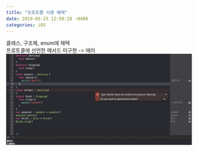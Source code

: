 ```yaml
---
title: "프로토콜 사용 예제"
date: 2019-05-25 12:59:28 -0400
categories: iOS
---
```

클래스, 구조체, enum에 채택<br>
프로토콜에 선언한 메서드 미구현 -> 에러
![protocol2](/img/protocol2.png)
